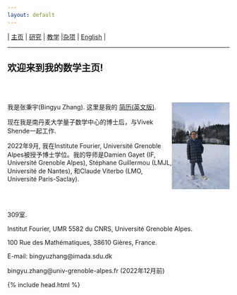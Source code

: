 ```yaml
---
layout: default
---
```



| [主页](index-ch.md)  | [研究](research-ch.md)    | [教学](teaching-ch.md)     |[杂项](miscellaneous-ch.md)    | [English](index.md) |

* * *
## 欢迎来到我的数学主页!

<br /><br />


<div style="width:100%;">
            <img src="me.jpeg" align="right"  width="26%" height="26%"/>
            <p>我是张秉宇(Bingyu Zhang). 这里是我的 <a href="Files/CV.pdf">简历(英文版)</a>.</p>
            <p>现在我是南丹麦大学量子数学中心的博士后，与Vivek Shende一起工作.</p>
            <p>2022年9月, 我在Institute Fourier, Université Grenoble Alpes被授予博士学位。我的导师是Damien Gayet (IF, Université Grenoble Alpes), Stéphane Guillermou (LMJL, Université de Nantes), 和Claude Viterbo (LMO, Université Paris-Saclay).</p>
            <br /><br />
            <p>309室.</p>
            <p>Institut Fourier, UMR 5582 du CNRS, Université Grenoble Alpes. </p>
            <p>100 Rue des Mathématiques, 38610 Gières, France.</p>
            <p>E-mail: bingyuzhang@imada.sdu.dk</p>
            <p>bingyu.zhang@univ-grenoble-alpes.fr (2022年12月前)</p>
</div>


{% include head.html %}




